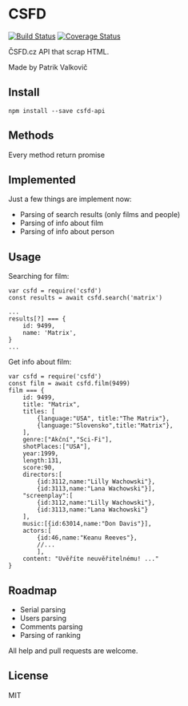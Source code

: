 # CSFD 

[![Build Status](https://travis-ci.org/PatrikValkovic/csfd-api.svg?branch=master)](https://travis-ci.org/PatrikValkovic/csfd-api) [![Coverage Status](https://coveralls.io/repos/github/PatrikValkovic/csfd-api/badge.svg?branch=master)](https://coveralls.io/github/PatrikValkovic/csfd-api?branch=master)

ČSFD.cz API that scrap HTML.

Made by Patrik Valkovič


## Install

```
npm install --save csfd-api
```

## Methods

Every method return promise

## Implemented

Just a few things are implement now:
- Parsing of search results (only films and people)
- Parsing of info about film
- Parsing of info about person

## Usage

Searching for film: 

```
var csfd = require('csfd')
const results = await csfd.search('matrix')

...
results[?] === {
    id: 9499, 
    name: 'Matrix',
}
...
```

Get info about film:

```ecmascript 6
var csfd = require('csfd')
const film = await csfd.film(9499)
film === {
    id: 9499,
    title: "Matrix",
    titles: [
        {language:"USA", title:"The Matrix"},
        {language:"Slovensko",title:"Matrix"},
    ],
    genre:["Akční","Sci-Fi"],
    shotPlaces:["USA"],
    year:1999,
    length:131,
    score:90,
    directors:[
        {id:3112,name:"Lilly Wachowski"},
        {id:3113,name:"Lana Wachowski"}],
    "screenplay":[
        {id:3112,name:"Lilly Wachowski"},
        {id:3113,name:"Lana Wachowski"}
    ],
    music:[{id:63014,name:"Don Davis"}],
    actors:[
        {id:46,name:"Keanu Reeves"},
        //...
        ],
    content: "Uvěříte neuvěřitelnému! ..."
}

```

## Roadmap

- Serial parsing
- Users parsing
- Comments parsing
- Parsing of ranking

All help and pull requests are welcome.


## License

MIT
